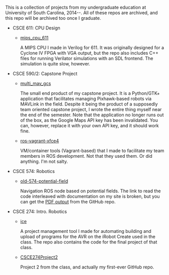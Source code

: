 This is a collection of projects from my undergraduate education at University
of South Carolina, 2014--. All of these repos are archived, and this repo will
be archived too once I graduate.

-   CSCE 611: CPU Design

    -   [mips\_cpu\_611](https://github.com/NighttimeDriver50000/mips_cpu_611)

        A MIPS CPU I made in Verilog for 611. It was originally designed for a
        Cyclone IV FPGA with VGA output, but the repo also includes C++ files
        for running Verilator simulations with an SDL frontend. The simulation
        is quite slow, however.

-   CSCE 590/2: Capstone Project

    -   [multi\_mav\_gcs](https://github.com/NighttimeDriver50000/multi_mav_gcs)

        The small end product of my capstone project. It is a Python/GTK+
        application that facilitates managing Pixhawk-based robots via MAVLink
        in the field. Despite it being the product of a supposedly team
        oriented capstone project, I wrote the entire thing myself near the end
        of the semester. Note that the application no longer runs out of the
        box, as the Google Maps API key has been invalidated. You can, however,
        replace it with your own API key, and it should work fine.

    -   [ros-vagrant-xfce4](https://github.com/NighttimeDriver50000/ros-vagrant-xfce4)

        VM/container tools (Vagrant-based) that I made to facilitate my team
        members in ROS development. Not that they used them. Or did anything.
        I'm not salty.

-   CSCE 574: Robotics

    -   [old-574-potential-field](https://github.com/NighttimeDriver50000/old-574-potential-field)

        Navigation ROS node based on potential fields. The link to read the
        code interleaved with documentation on my site is broken, but you can
        get the [PDF output][pf-pdf] from the GitHub repo.

        [pf-pdf]: https://github.com/NighttimeDriver50000/old-574-potential-field/blob/master/doc/potential_field.pdf

-   CSCE 274: Intro. Robotics

    -   [ice](https://github.com/NighttimeDriver50000/ice)

        A project management tool I made for automating building and upload of
        programs for the AVR on the iRobot Create used in the class. The repo
        also contains the code for the final project of that class.

    -   [CSCE274Project2](https://github.com/NighttimeDriver50000/CSCE274Project2)
    
        Project 2 from the class, and actually my first-ever GitHub repo.
